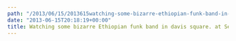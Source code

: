 ```yaml
---
path: "/2013/06/15/2013615watching-some-bizarre-ethiopian-funk-band-in-davis-square-at-seven-hills-park-view-on-path/" 
date: "2013-06-15T20:18:19+00:00" 
title: Watching some bizarre Ethiopian funk band in davis square. at Seven Hills Park – View on Path.
---
```

<img src="https://i2.wp.com/technovangelist.com/wp-content/uploads/sites/3/2013/06/img2.jpg?w=1080" alt="" data-recalc-dims="1" />